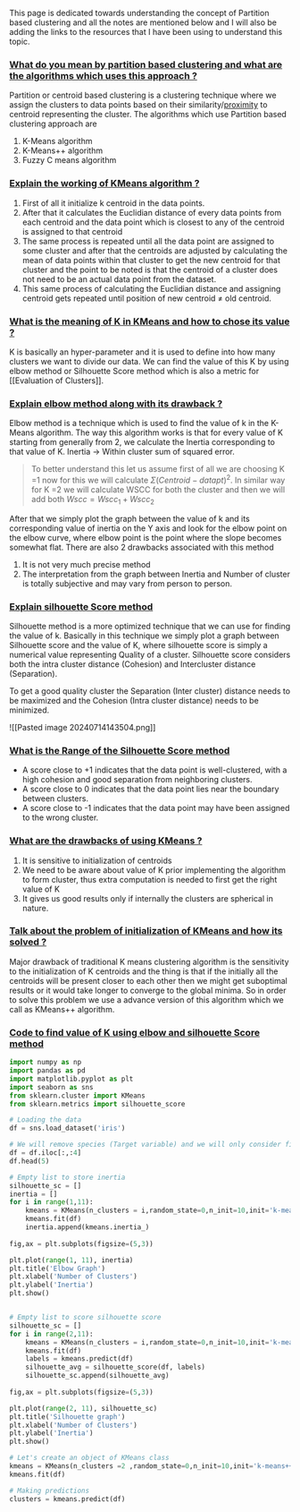 This page is dedicated towards understanding the concept of Partition based clustering and all the notes are mentioned below and I will also be adding the links to the resources that I have been using to understand this topic.

### [What do you mean by partition based clustering and what are the algorithms which uses this approach ?](#) 

Partition or centroid based clustering is a clustering technique where we assign the clusters to data points based on their similarity/[proximity](https://www.google.com/search?q=What+is+the+meaning+of+proximity+&sxsrf=APwXEdeNBt1hTEiKqoPrkWmzX3lZFFma6A%3A1684144359781&ei=5wBiZPSdL5Pn4-EPxPWP0Ak&ved=0ahUKEwi0rcLShvf-AhWT8zgGHcT6A5oQ4dUDCA8&uact=5&oq=What+is+the+meaning+of+proximity+&gs_lcp=Cgxnd3Mtd2l6LXNlcnAQAzIECCMQJzIFCAAQgAQyBQgAEIAEMgUIABCABDIFCAAQgAQyBggAEBYQHjIGCAAQFhAeMgYIABAWEB4yBggAEBYQHjIICAAQFhAeEA86CggAEEcQ1gQQsANKBAhBGABQ1mtYpm5gpHFoA3ABeACAAZgBiAGaApIBAzAuMpgBAKABAcgBCMABAQ&sclient=gws-wiz-serp) to centroid representing the cluster. The algorithms which use Partition based clustering approach are 

1. K-Means algorithm
2. K-Means++ algorithm
3. Fuzzy C means algorithm


### [Explain the working of KMeans algorithm ? ](#) 

1. First of all it initialize k centroid in the data points.
2. After that it calculates the Euclidian distance of every data points from each centroid and the data point which is closest to any of the centroid is assigned to that centroid
3. The same process is repeated until all the data point are assigned to some cluster and after that the centroids are adjusted by calculating the mean of data points within that cluster to get the new centroid for that cluster and the point to be noted is that the centroid of a cluster does not need to be an actual data point from the dataset. 
4. This same process of calculating the Euclidian distance and assigning centroid gets repeated until position of new centroid ≠ old centroid.

### [What is the meaning of K in KMeans and how to chose its value ? ](#)

K is basically an hyper-parameter and it is used to define into how many clusters we want to divide our data. We can find the value of this K by using elbow method or Silhouette Score method which is also a metric for [[Evaluation of Clusters]].

### [Explain elbow method along with its drawback ?](#) 

Elbow method is a technique which is used to find the value of k in the K-Means algorithm. The way this algorithm works is that for every value of K starting from generally from 2, we calculate the Inertia corresponding to that value of K. Inertia → Within cluster sum of squared error.

> To better understand this let us assume first of all we are choosing K =1 now for this we will calculate $Σ (Centroid - datapt)^2$. In similar way for K =2 we will calculate WSCC for both the cluster and then we will add both $Wscc = Wscc_1 + Wscc_2$

After that we simply plot the graph between the value of k and its corresponding value of inertia on the Y axis and look for the elbow point on the elbow curve, where elbow point is the point where the slope becomes somewhat flat. There are also 2 drawbacks associated with this method

1. It is not very much precise method
2. The interpretation from the graph between Inertia and Number of cluster is totally subjective and may vary from person to person.

### [Explain silhouette Score method](#) 

Silhouette method is a more optimized technique that we can use for finding the value of k. Basically in this technique we simply plot a graph between Silhouette score and the value of K, where silhouette score is simply a numerical value representing Quality of a cluster. Silhouette score considers both the intra cluster distance (Cohesion) and Intercluster distance (Separation).

To get a good quality cluster the Separation (Inter cluster) distance needs to be maximized and the Cohesion (Intra cluster distance) needs to be minimized.

![[Pasted image 20240714143504.png]]

### [What is the Range of the Silhouette Score method](#)

 - A score close to +1 indicates that the data point is well-clustered, with a high cohesion and good separation from neighboring clusters.
- A score close to 0 indicates that the data point lies near the boundary between clusters.
- A score close to -1 indicates that the data point may have been assigned to the wrong cluster.

### [What are the drawbacks of using KMeans ?](#) 

1. It is sensitive to initialization of centroids
2. We need to be aware about value of K prior implementing the algorithm to form cluster, thus extra computation is needed to first get the right value of K
3. It gives us good results only if internally the clusters are spherical in nature.

### [Talk about the problem of initialization of KMeans and  how its solved ?](#) 

Major drawback of traditional K means clustering algorithm is the sensitivity to the initialization of K centroids and the thing is that if the initially all the centroids will be present closer to each other then we might get suboptimal results or it would take longer to converge to the global minima. So in order to solve this problem we use a advance version of this algorithm which we call as KMeans++ algorithm.
  

### [Code to find value of K using elbow and silhouette Score method](#)

``` python
import numpy as np
import pandas as pd
import matplotlib.pyplot as plt
import seaborn as sns
from sklearn.cluster import KMeans
from sklearn.metrics import silhouette_score

# Loading the data
df = sns.load_dataset('iris')

# We will remove species (Target variable) and we will only consider first 3 features
df = df.iloc[:,:4]
df.head(5)

# Empty list to store inertia
silhouette_sc = []
inertia = []
for i in range(1,11):
    kmeans = KMeans(n_clusters = i,random_state=0,n_init=10,init='k-means++')
    kmeans.fit(df)
    inertia.append(kmeans.inertia_)
    
fig,ax = plt.subplots(figsize=(5,3))

plt.plot(range(1, 11), inertia)
plt.title('Elbow Graph')
plt.xlabel('Number of Clusters')
plt.ylabel('Inertia')
plt.show()


# Empty list to score silhouette score
silhouette_sc = []
for i in range(2,11):
    kmeans = KMeans(n_clusters = i,random_state=0,n_init=10,init='k-means++')
    kmeans.fit(df)
    labels = kmeans.predict(df)
    silhouette_avg = silhouette_score(df, labels)
    silhouette_sc.append(silhouette_avg)
    
fig,ax = plt.subplots(figsize=(5,3))

plt.plot(range(2, 11), silhouette_sc)
plt.title('Silhouette graph')
plt.xlabel('Number of Clusters')
plt.ylabel('Inertia')
plt.show()

# Let's create an object of KMeans class
kmeans = KMeans(n_clusters =2 ,random_state=0,n_init=10,init='k-means++')
kmeans.fit(df)

# Making predictions
clusters = kmeans.predict(df)
```